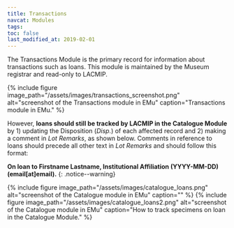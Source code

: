 ```yaml
---
title: Transactions
navcat: Modules
tags:
toc: false
last_modified_at: 2019-02-01
---
```

The Transactions Module is the primary record for information about transactions such as loans. This module is maintained by the Museum registrar and read-only to LACMIP.

{% include figure image_path="/assets/images/transactions_screenshot.png" alt="screenshot of the Transactions module in EMu" caption="Transactions module in EMu." %}

However, **loans should still be tracked by LACMIP in the Catalogue Module** by 1) updating the Disposition (_Disp._) of each affected record and 2) making a comment in _Lot Remarks_, as shown below. Comments in reference to loans should precede all other text in _Lot Remarks_ and should follow this format: 
 
**On loan to Firstname Lastname, Institutional Affiliation (YYYY-MM-DD) (email[at]email).**
 {: .notice--warning} 


{% include figure image_path="/assets/images/catalogue_loans.png" alt="screenshot of the Catalogue module in EMu" caption="" %}
{% include figure image_path="/assets/images/catalogue_loans2.png" alt="screenshot of the Catalogue module in EMu" caption="How to track specimens on loan in the Catalogue Module." %}
